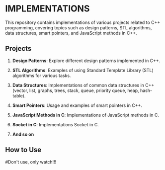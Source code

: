 # IMPLEMENTATIONS

This repository contains implementations of various projects related to C++ programming, covering topics such as design patterns, STL algorithms, data structures, smart pointers, and JavaScript methods in C++.

## Projects

1. **Design Patterns**: Explore different design patterns implemented in C++.

2. **STL Algorithms**: Examples of using Standard Template Library (STL) algorithms for various tasks.

3. **Data Structures**: Implementations of common data structures in C++ (vector, list, graphs, trees, stack, queue, priority queue, heap, hash-table).

4. **Smart Pointers**: Usage and examples of smart pointers in C++.

5. **JavaScript Methods in C**: Implementations of JavaScript methods in C.

6. **Socket in C**: Implementations Socket in C.

7. **And so on**

## How to Use

#Don't use, only watch!!!


